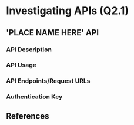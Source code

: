 # Investigating APIs (Q2.1)

## 'PLACE NAME HERE' API

### API Description

### API Usage

### API Endpoints/Request URLs

### Authentication Key

## References
